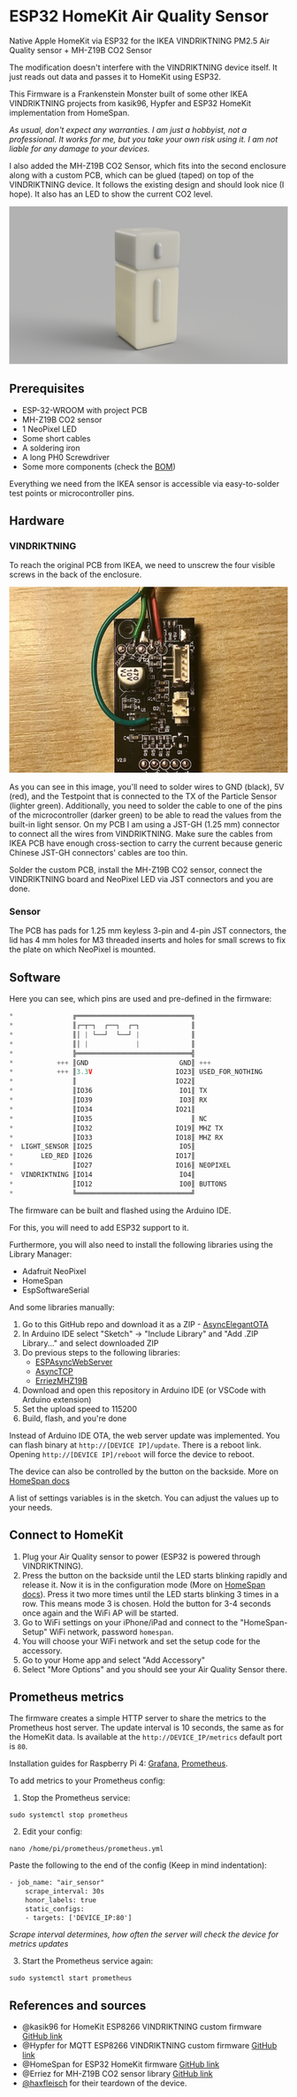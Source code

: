 # ESP32 HomeKit Air Quality Sensor
Native Apple HomeKit via ESP32 for the IKEA VINDRIKTNING PM2.5 Air Quality sensor + MH-Z19B CO2 Sensor

The modification doesn't interfere with the VINDRIKTNING device itself. It just reads out data and passes it to HomeKit using ESP32.

This Firmware is a Frankenstein Monster built of some other IKEA VINDRIKTNING projects from kasik96, Hypfer and ESP32 HomeKit implementation from HomeSpan.

_As usual, don't expect any warranties. I am just a hobbyist, not a professional. It works for me, but you take your own risk using it. I am not liable for any damage to your devices._

I also added the MH-Z19B CO2 Sensor, which fits into the second enclosure along with a custom PCB, which can be glued (taped) on top of the VINDRIKTNING device. It follows the existing design and should look nice (I hope). It also has an LED to show the current CO2 level.

![render](./images/render.png)

## Prerequisites

- ESP-32-WROOM with project PCB
- MH-Z19B CO2 sensor
- 1 NeoPixel LED
- Some short cables
- A soldering iron
- A long PH0 Screwdriver
- Some more components (check the [BOM](https://github.com/oleksiikutuzov/esp32-homekit-air-quality/blob/main/hardware/BOM.txt))

Everything we need from the IKEA sensor is accessible via easy-to-solder test points or microcontroller pins.

## Hardware
### VINDRIKTNING

To reach the original PCB from IKEA, we need to unscrew the four visible screws in the back of the enclosure.

![board](./images/wires.jpg)

As you can see in this image, you'll need to solder wires to GND (black), 5V (red), and the Testpoint that is connected to the TX of the
Particle Sensor (lighter green). Additionally, you need to solder the cable to one of the pins of the microcontroller (darker green) to be able to read the values from the built-in light sensor. On my PCB I am using a JST-GH (1.25 mm) connector to connect all the wires from VINDRIKTNING. Make sure the cables from IKEA PCB have enough cross-section to carry the current because generic Chinese JST-GH connectors' cables are too thin.

Solder the custom PCB, install the MH-Z19B CO2 sensor, connect the VINDRIKTNING board and NeoPixel LED via JST connectors and you are done.

### Sensor
The PCB has pads for 1.25 mm keyless 3-pin and 4-pin JST connectors, the lid has 4 mm holes for M3 threaded inserts and holes for small screws to fix the plate on which NeoPixel is mounted.

## Software

Here you can see, which pins are used and pre-defined in the firmware:
```c++
*               ╔═════════════════════════════╗
*               ║┌─┬─┐  ┌──┐  ┌─┐             ║
*               ║│ | └──┘  └──┘ |             ║
*               ║│ |            |             ║
*               ╠═════════════════════════════╣
*           +++ ║GND                       GND║ +++
*           +++ ║3.3V                     IO23║ USED_FOR_NOTHING
*               ║                         IO22║
*               ║IO36                      IO1║ TX
*               ║IO39                      IO3║ RX
*               ║IO34                     IO21║
*               ║IO35                         ║ NC
*               ║IO32                     IO19║ MHZ TX
*               ║IO33                     IO18║ MHZ RX
*  LIGHT_SENSOR ║IO25                      IO5║
*       LED_RED ║IO26                     IO17║
*               ║IO27                     IO16║ NEOPIXEL
*  VINDRIKTNING ║IO14                      IO4║
*               ║IO12                      IO0║ BUTTONS
*               ╚═════════════════════════════╝
```

The firmware can be built and flashed using the Arduino IDE.

For this, you will need to add ESP32 support to it.

Furthermore, you will also need to install the following libraries using the Library Manager:

* Adafruit NeoPixel
* HomeSpan
* EspSoftwareSerial

And some libraries manually:

1. Go to this GitHub repo and download it as a ZIP - [AsyncElegantOTA](https://github.com/ayushsharma82/AsyncElegantOTA)
2. In Arduino IDE select "Sketch" -> "Include Library" and "Add .ZIP Library..." and select downloaded ZIP
3. Do previous steps to the following libraries:
   * [ESPAsyncWebServer](https://github.com/me-no-dev/ESPAsyncWebServer)
   * [AsyncTCP](https://github.com/me-no-dev/AsyncTCP)
   * [ErriezMHZ19B](https://github.com/Erriez/ErriezMHZ19B)
4. Download and open this repository in Arduino IDE (or VSCode with Arduino extension)
5. Set the upload speed to 115200
6. Build, flash, and you're done

Instead of Arduino IDE OTA, the web server update was implemented. You can flash binary at `http://[DEVICE IP]/update`.
There is a reboot link. Opening `http://[DEVICE IP]/reboot` will force the device to reboot.

The device can also be controlled by the button on the backside. More on [HomeSpan docs](https://github.com/HomeSpan/HomeSpan/blob/master/docs/UserGuide.md)

A list of settings variables is in the sketch. You can adjust the values up to your needs.

## Connect to HomeKit

1. Plug your Air Quality sensor to power (ESP32 is powered through VINDRIKTNING).
2. Press the button on the backside until the LED starts blinking rapidly and release it. Now it is in the configuration mode (More on [HomeSpan docs](https://github.com/HomeSpan/HomeSpan/blob/master/docs/UserGuide.md)). Press it two more times until the LED starts blinking 3 times in a row. This means mode 3 is chosen. Hold the button for 3-4 seconds once again and the WiFi AP will be started.
3. Go to WiFi settings on your iPhone/iPad and connect to the "HomeSpan-Setup" WiFi network, password `homespan`.
4. You will choose your WiFi network and set the setup code for the accessory.
5. Go to your Home app and select "Add Accessory"
6. Select "More Options" and you should see your Air Quality Sensor there.

## Prometheus metrics

The firmware creates a simple HTTP server to share the metrics to the Prometheus host server. The update interval is 10 seconds, the same as for the HomeKit data. Is available at the `http://DEVICE_IP/metrics` default port is `80`.

Installation guides for Raspberry Pi 4: [Grafana](https://pimylifeup.com/raspberry-pi-grafana/), [Prometheus](https://pimylifeup.com/raspberry-pi-prometheus/).

To add metrics to your Prometheus config:

1. Stop the Prometheus service:
```
sudo systemctl stop prometheus
```
2. Edit your config:
```
nano /home/pi/prometheus/prometheus.yml
```
Paste the following to the end of the config (Keep in mind indentation):
```
- job_name: "air_sensor"
    scrape_interval: 30s
    honor_labels: true
    static_configs:
    - targets: ['DEVICE_IP:80']
```
*Scrape interval determines, how often the server will check the device for metrics updates*

3. Start the Prometheus service again:
```
sudo systemctl start prometheus
```

## References and sources

- @kasik96 for HomeKit ESP8266 VINDRIKTNING custom firmware [GitHub link](https://github.com/kasik96/esp8266-vindriktning-particle-sensor-homekit)
- @Hypfer for MQTT ESP8266 VINDRIKTNING custom firmware [GitHub link](https://github.com/Hypfer/esp8266-vindriktning-particle-sensor)
- @HomeSpan for ESP32 HomeKit firmware [GitHub link](https://github.com/HomeSpan/HomeSpan)
- @Erriez for MH-Z19B CO2 sensor library [GitHub link](https://github.com/Erriez/ErriezMHZ19B)
- [@haxfleisch](https://twitter.com/haxfleisch) for their teardown of the device.

